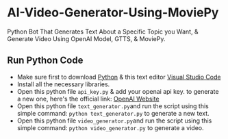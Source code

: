 # AI-Video-Generator-Using-MoviePy
 Python Bot That Generates Text About a Specific Topic you Want, & Generate Video Using OpenAI Model, GTTS, & MoviePy. 

## Run Python Code
- Make sure first to download [Python](https://www.python.org/downloads/) & this text editor [Visual Studio Code](https://code.visualstudio.com/download)
- Install all the necessary libraries.
- Open this python file `api_key.py` & add your openai api key. to generate a new one, here's the official link: [OpenAI Website](https://openai.com/)
- Open this python file `text_generator.py`and run the script using this simple command: `python text_generator.py` to generate a new text.
- Open this python file `video_generator.py`and run the script using this simple command: `python video_generator.py` to generate a video.

